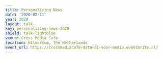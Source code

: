 ```yaml
---
title: Personalizing News
date: '2020-02-11'
year: 2020
layout: talk
key: personalizing-news-2020
shield: talk-lightblue
venue: Cross Media Cafe
location: Hilversum, The Netherlands
event_url: https://crossmediacafe-data-ai-voor-media.eventbrite.nl/
---
```

